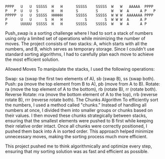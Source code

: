 

    PPPP   U   U  SSSSS  H   H      SSSSS    SSSSS  W   W   AAAAA  PPPP
    P   P  U   U  S      H   H      S        S      W   W  A     A P   P
    PPPPP  U   U  SSSSS  HHHHH      SSSSS    SSSSS  W W W  AAAAAAA PPPP
    P      U   U      S  H   H          S        S  W W W  A     A P
    P      UUUUU  SSSSS  H   H      SSSSS    SSSSS  W   W  A     A P

Push_swap is a sorting challenge where I had to sort a stack of numbers using only a limited set of operations while minimizing the number of moves. The project consists of two stacks: A, which starts with all the numbers, and B, which serves as temporary storage. Since I couldn't use standard sorting algorithms, I had to carefully plan each move to achieve the most efficient solution.

Allowed Moves
To manipulate the stacks, I used the following operations:

Swap: sa (swap the first two elements of A), sb (swap B), ss (swap both).
Push: pa (move the top element from B to A), pb (move from A to B).
Rotate: ra (move the top element of A to the bottom), rb (rotate B), rr (rotate both).
Reverse Rotate: rra (move the bottom element of A to the top), rrb (reverse rotate B), rrr (reverse rotate both).
The Chunks Algorithm
To efficiently sort the numbers, I used a method called "chunks." Instead of handling all numbers at once, I divided them into smaller groups or chunks based on their values. I then moved these chunks strategically between stacks, ensuring that the smallest elements were pushed to B first while keeping their relative order intact. Once all chunks were correctly positioned, I pushed them back into A in sorted order. This approach helped minimize unnecessary moves, making the sorting process much more efficient.

This project pushed me to think algorithmically and optimize every step, ensuring that my sorting solution was as fast and efficient as possible.
